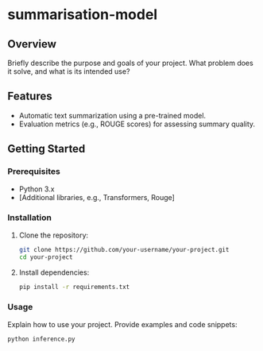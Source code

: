 # summarisation-model

## Overview

Briefly describe the purpose and goals of your project. What problem does it solve, and what is its intended use?

## Features

- Automatic text summarization using a pre-trained model.
- Evaluation metrics (e.g., ROUGE scores) for assessing summary quality.

## Getting Started

### Prerequisites

- Python 3.x
- [Additional libraries, e.g., Transformers, Rouge]

### Installation

1. Clone the repository:

    ```bash
    git clone https://github.com/your-username/your-project.git
    cd your-project
    ```

2. Install dependencies:

    ```bash
    pip install -r requirements.txt
    ```

### Usage

Explain how to use your project. Provide examples and code snippets:

```bash
python inference.py

